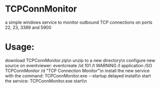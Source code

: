 # TCPConnMonitor
a simple windows service to monitor outbound TCP connections on ports 22, 23, 3389 and 5900

# Usage:

download TCPConnMonitor.zip\n
unzip to a new directory\n
configure new source on eventviewer: eventcreate /id 101 /t WARNING /l application /SO TCPConnMonitor /d "TCP Connection Monitor"\n
install the new service with the command: TCPConnMonitor.exe --startup delayed install\n
start the service: TCPConnMonitor.exe start\n
